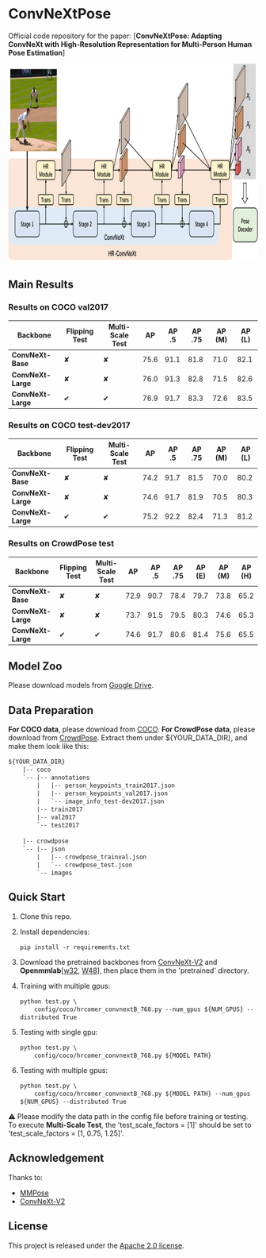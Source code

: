 # ConvNeXtPose
Official code repository for the paper: 
[**ConvNeXtPose: Adapting ConvNeXt with High-Resolution Representation for Multi-Person Human Pose Estimation**]

<p align="left"><img src="assets/arch.png" width = "800" height = "400"></p>

## Main Results
### Results on COCO val2017
| Backbone          | Flipping Test | Multi-Scale Test | AP   | AP .5 | AP .75 | AP (M) | AP (L) |
|-------------------|---------------|------------------|------|-------|--------|--------|--------|
| **ConvNeXt-Base** | &#10008;      | &#10008;         | 75.6 | 91.1  | 81.8   | 71.0   | 82.1   |
| **ConvNeXt-Large**| &#10008;      | &#10008;         | 76.0 | 91.3  | 82.8   | 71.5   | 82.6   |
| **ConvNeXt-Large**| &#10004;      | &#10004;         | 76.9 | 91.7  | 83.3   | 72.6   | 83.5   |

### Results on COCO test-dev2017                                                                     
| Backbone          | Flipping Test | Multi-Scale Test | AP   | AP .5 | AP .75 | AP (M) | AP (L) |
|-------------------|---------------|------------------|------|-------|--------|--------|--------|
| **ConvNeXt-Base** | &#10008;      | &#10008;         | 74.2 | 91.7  | 81.5   | 70.0   | 80.2   |
| **ConvNeXt-Large**| &#10008;      | &#10008;         | 74.6 | 91.7  | 81.9   | 70.5   | 80.3   |
| **ConvNeXt-Large**| &#10004;      | &#10004;         | 75.2 | 92.2  | 82.4   | 71.3   | 81.2   |

### Results on CrowdPose test
| Backbone          | Flipping Test | Multi-Scale Test |  AP  | AP .5 | AP .75 | AP (E) | AP (M) | AP (H) |
|-------------------|---------------|------------------|------|-------|--------|--------|--------|--------|
| **ConvNeXt-Base** | &#10008;      |&#10008;          | 72.9 | 90.7  | 78.4   | 79.7   | 73.8   | 65.2   |
| **ConvNeXt-Large**| &#10008;      |&#10008;          | 73.7 | 91.5  | 79.5   | 80.3   | 74.6   | 65.3   |
| **ConvNeXt-Large**| &#10004;      |&#10004;          | 74.6 | 91.7  | 80.6   | 81.4   | 75.6   | 65.5   |
  

## Model Zoo
Please download models from [Google Drive](https://drive.google.com/drive/folders/12I2HtWBXHGwj_HmI-8eTD5ExzKvvxi_w?usp=drive_link).

## Data Preparation
**For COCO data**, please download from [COCO](http://cocodataset.org/#download). 
**For CrowdPose data**, please download from [CrowdPose](https://github.com/Jeff-sjtu/CrowdPose#dataset).
Extract them under ${YOUR_DATA_DIR}, and make them look like this:
```
${YOUR_DATA_DIR}
    |-- coco
    `-- |-- annotations
        |   |-- person_keypoints_train2017.json
        |   |-- person_keypoints_val2017.json
        |   `-- image_info_test-dev2017.json
        |-- train2017
        |-- val2017
        `-- test2017
            
    |-- crowdpose
    `-- |-- json
        |   |-- crowdpose_trainval.json
        |   `-- crowdpose_test.json
        `-- images
```

## Quick Start
1. Clone this repo.

2. Install dependencies:
   ```
   pip install -r requirements.txt
   ```

3. Download the pretrained backbones from [ConvNeXt-V2](https://github.com/facebookresearch/ConvNeXt-V2) and **Openmmlab**[[w32](https://download.openmmlab.com/mmpose/pretrain_models/hrnet_w32-36af842e.pth), [W48](https://download.openmmlab.com/mmpose/pretrain_models/hrnet_w48-8ef0771d.pth)], then place them in the 'pretrained' directory.
            

4. Training with multiple gpus:
    ```
    python test.py \
        config/coco/hrcomer_convnextB_768.py --num_gpus ${NUM_GPUS} --distributed True
    ```

5. Testing with single gpu:

    ```
    python test.py \
        config/coco/hrcomer_convnextB_768.py ${MODEL PATH}
    ```    

6. Testing with multiple gpus:

    ```
    python test.py \
        config/coco/hrcomer_convnextB_768.py ${MODEL PATH} --num_gpus ${NUM_GPUS} --distributed True
    ```

⚠️ Please modify the data path in the config file before training or testing. To execute **Multi-Scale Test**, the 'test_scale_factors = [1]' should be set to 'test_scale_factors = [1, 0.75, 1.25]'.

## Acknowledgement

Thanks to:

- [MMPose](https://github.com/open-mmlab/mmpose)
- [ConvNeXt-V2](https://github.com/facebookresearch/ConvNeXt-V2)

## License

This project is released under the [Apache 2.0 license](LICENSE).
